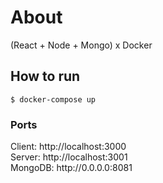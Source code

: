 # About

(React + Node + Mongo) x Docker

## How to run

`$ docker-compose up`

### Ports

<div>Client: http://localhost:3000</div>
<div>Server: http://localhost:3001</div>
<div>MongoDB: http://0.0.0.0:8081</div>
